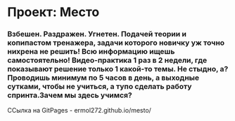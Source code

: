 # Проект: Место

### Взбешен. Раздражен. Угнетен. Подачей теории и копипастом тренажера, задачи которого новичку уж точно нихрена не решить! Всю информацию ищешь самостоятельно! Видео-практика 1 раз в 2 недели, где показывают решение только 1 какой-то темы. Не стыдно, а? Проводишь минимум по 5 часов в день, а выходные сутками, чтобы не учиться, а тупо сделать работу спринта.Зачем мы здесь учимся?
ССылка на GitPages - ermol272.github.io/mesto/
